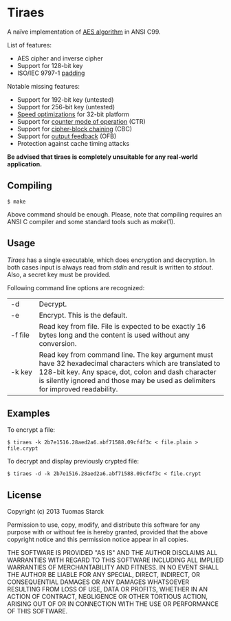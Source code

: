 
# Tiraes

[spec]: http://csrc.nist.gov/publications/fips/fips197/fips-197.pdf
[padd]: http://en.wikipedia.org/wiki/ISO/IEC_9797-1#Padding
[spid]: http://cr.yp.to/aes-speed.html
[mode]: http://en.wikipedia.org/wiki/Block_cipher_mode_of_operation

A naïve implementation of [AES algorithm][spec] in ANSI C99.

List of features:
 + AES cipher and inverse cipher
 + Support for 128-bit key
 + ISO/IEC 9797-1 [padding][padd]

Notable missing features:
 - Support for 192-bit key (untested)
 - Support for 256-bit key (untested)
 - [Speed optimizations][spid] for 32-bit platform
 - Support for [counter mode of operation][mode] (CTR)
 - Support for [cipher-block chaining][mode] (CBC)
 - Support for [output feedback][mode] (OFB)
 - Protection against cache timing attacks

**Be advised that tiraes is completely unsuitable for any
real-world application.**

## Compiling

```
$ make
```

Above command should be enough. Please, note that compiling requires
an ANSI C compiler and some standard tools such as *make*(1).

## Usage

*Tiraes* has a single executable, which does encryption and decryption.
In both cases input is always read from *stdin* and result is written
to *stdout*. Also, a secret key must be provided.

Following command line options are recognized:

<table>
<tr>
<td>-d</td><td>Decrypt.</td>
</tr>

<tr>
<td>-e</td><td>Encrypt. This is the default.</td>
</tr>

<tr>
<td>-⁠f file</td>
<td>
Read key from file. File is expected to be exactly 16 bytes
long and the content is used without any conversion.
</td>
</tr>

<tr>
<td>-⁠k key</td>
<td>
Read key from command line. The key argument must have 32 hexadecimal
characters which are translated to 128-bit key. Any space, dot, colon
and dash character is silently ignored and those may be used as
delimiters for improved readability.
</td>
</tr>
</table>

## Examples

To encrypt a file:
```
$ tiraes -k 2b7e1516.28aed2a6.abf71588.09cf4f3c < file.plain > file.crypt
```

To decrypt and display previously crypted file:
```
$ tiraes -d -k 2b7e1516.28aed2a6.abf71588.09cf4f3c < file.crypt
```

## License

Copyright (c) 2013 Tuomas Starck

Permission to use, copy, modify, and distribute this software for any
purpose with or without fee is hereby granted, provided that the above
copyright notice and this permission notice appear in all copies.

THE SOFTWARE IS PROVIDED "AS IS" AND THE AUTHOR DISCLAIMS ALL WARRANTIES
WITH REGARD TO THIS SOFTWARE INCLUDING ALL IMPLIED WARRANTIES OF
MERCHANTABILITY AND FITNESS. IN NO EVENT SHALL THE AUTHOR BE LIABLE FOR
ANY SPECIAL, DIRECT, INDIRECT, OR CONSEQUENTIAL DAMAGES OR ANY DAMAGES
WHATSOEVER RESULTING FROM LOSS OF USE, DATA OR PROFITS, WHETHER IN AN
ACTION OF CONTRACT, NEGLIGENCE OR OTHER TORTIOUS ACTION, ARISING OUT OF
OR IN CONNECTION WITH THE USE OR PERFORMANCE OF THIS SOFTWARE.
